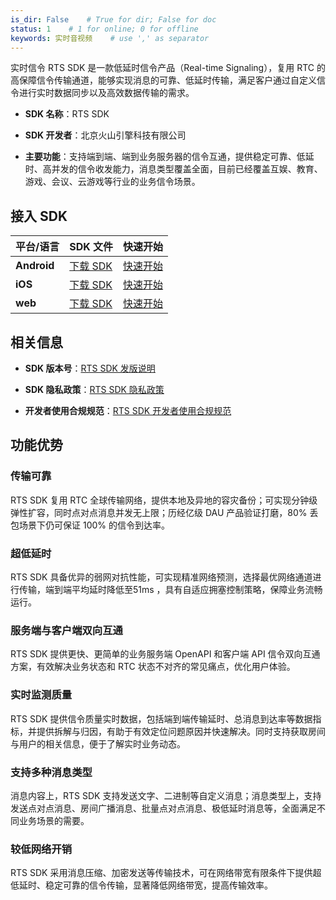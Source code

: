 ```yaml
---
is_dir: False    # True for dir; False for doc
status: 1    # 1 for online; 0 for offline
keywords: 实时音视频    # use ',' as separator
---
```


实时信令 RTS SDK 是一款低延时信令产品（Real-time Signaling），复用 RTC 的高保障信令传输通道，能够实现消息的可靠、低延时传输，满足客户通过自定义信令进行实时数据同步以及高效数据传输的需求。

- **SDK 名称**：RTS SDK
	
- **SDK 开发者**：北京火山引擎科技有限公司
	
- **主要功能**：支持端到端、端到业务服务器的信令互通，提供稳定可靠、低延时、高并发的信令收发能力，消息类型覆盖全面，目前已经覆盖互娱、教育、游戏、会议、云游戏等行业的业务信令场景。
	

## 接入 SDK

| **平台/语言** | **SDK 文件** | **快速开始** |
| --- | --- | --- |
| **Android** | [下载 SDK](https://www.volcengine.com/docs/6348/135795) | [快速开始](https://www.volcengine.com/docs/6348/136661) |
| **iOS** | [下载 SDK](https://www.volcengine.com/docs/6348/135795) | [快速开始](https://www.volcengine.com/docs/6348/136662) |
| **web** | [下载 SDK](https://www.volcengine.com/docs/6348/135795) | [快速开始](https://www.volcengine.com/docs/6348/141455) |

## 相关信息

- **SDK 版本号**：[RTS SDK 发版说明](https://www.volcengine.com/docs/6348/135793)
	
- **SDK 隐私政策**：[RTS SDK 隐私政策](https://www.volcengine.com/docs/6348/97456#%EF%BC%88%E4%BA%8C%EF%BC%89rts-sdk)
	
- **开发者使用合规规范**：[RTS SDK 开发者使用合规规范](https://www.volcengine.com/docs/6348/109879#_2-rts-sdk)
	

## 功能优势

### 传输可靠

RTS SDK 复用 RTC 全球传输网络，提供本地及异地的容灾备份；可实现分钟级弹性扩容，同时点对点消息并发无上限；历经亿级 DAU 产品验证打磨，80% 丢包场景下仍可保证 100% 的信令到达率。

### 超低延时

RTS SDK 具备优异的弱网对抗性能，可实现精准网络预测，选择最优网络通道进行传输，端到端平均延时降低至51ms ，具有自适应拥塞控制策略，保障业务流畅运行。

### 服务端与客户端双向互通

RTS SDK 提供更快、更简单的业务服务端 OpenAPI 和客户端 API 信令双向互通方案，有效解决业务状态和 RTC 状态不对齐的常见痛点，优化用户体验。

### 实时监测质量

RTS SDK 提供信令质量实时数据，包括端到端传输延时、总消息到达率等数据指标，并提供拆解与归因，有助于有效定位问题原因并快速解决。同时支持获取房间与用户的相关信息，便于了解实时业务动态。

### 支持多种消息类型

消息内容上，RTS SDK 支持发送文字、二进制等自定义消息；消息类型上，支持发送点对点消息、房间广播消息、批量点对点消息、极低延时消息等，全面满足不同业务场景的需要。

### 较低网络开销

RTS SDK 采用消息压缩、加密发送等传输技术，可在网络带宽有限条件下提供超低延时、稳定可靠的信令传输，显著降低网络带宽，提高传输效率。
